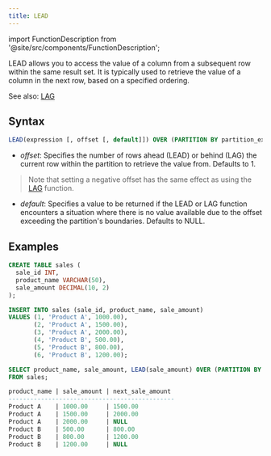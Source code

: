 ```yaml
---
title: LEAD
---
```


import FunctionDescription from '@site/src/components/FunctionDescription';

<FunctionDescription description="Introduced: v1.1.50"/>

LEAD allows you to access the value of a column from a subsequent row within the same result set. It is typically used to retrieve the value of a column in the next row, based on a specified ordering.

See also: [LAG](lag.md)

## Syntax

```sql
LEAD(expression [, offset [, default]]) OVER (PARTITION BY partition_expression ORDER BY sort_expression)
```

- *offset*: Specifies the number of rows ahead (LEAD) or behind (LAG) the current row within the partition to retrieve the value from. Defaults to 1.
> Note that setting a negative offset has the same effect as using the [LAG](lag.md) function.

- *default*: Specifies a value to be returned if the LEAD or LAG function encounters a situation where there is no value available due to the offset exceeding the partition's boundaries. Defaults to NULL.

## Examples

```sql
CREATE TABLE sales (
  sale_id INT,
  product_name VARCHAR(50),
  sale_amount DECIMAL(10, 2)
);

INSERT INTO sales (sale_id, product_name, sale_amount)
VALUES (1, 'Product A', 1000.00),
       (2, 'Product A', 1500.00),
       (3, 'Product A', 2000.00),
       (4, 'Product B', 500.00),
       (5, 'Product B', 800.00),
       (6, 'Product B', 1200.00);

SELECT product_name, sale_amount, LEAD(sale_amount) OVER (PARTITION BY product_name ORDER BY sale_id) AS next_sale_amount
FROM sales;

product_name | sale_amount | next_sale_amount
----------------------------------------------
Product A    | 1000.00     | 1500.00
Product A    | 1500.00     | 2000.00
Product A    | 2000.00     | NULL
Product B    | 500.00      | 800.00
Product B    | 800.00      | 1200.00
Product B    | 1200.00     | NULL
```